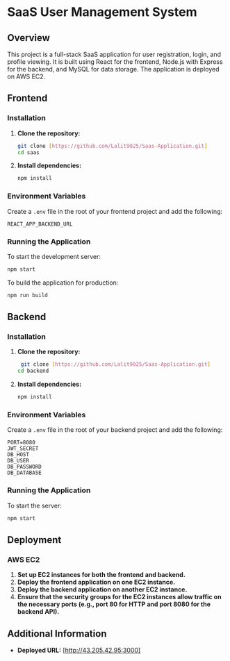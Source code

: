 # SaaS User Management System

## Overview

This project is a full-stack SaaS application for user registration, login, and profile viewing. It is built using React for the frontend, Node.js with Express for the backend, and MySQL for data storage. The application is deployed on AWS EC2.

## Frontend

### Installation

1. **Clone the repository:**

   ```bash
   git clone [https://github.com/Lalit9025/Saas-Application.git]
   cd saas
   ```

2. **Install dependencies:**

   ```bash
   npm install
   ```

### Environment Variables

Create a `.env` file in the root of your frontend project and add the following:

```
REACT_APP_BACKEND_URL
```

### Running the Application

To start the development server:

```bash
npm start
```

To build the application for production:

```bash
npm run build
```
## Backend

### Installation

1. **Clone the repository:**

   ```bash
    git clone [https://github.com/Lalit9025/Saas-Application.git]
   cd backend
   ```

2. **Install dependencies:**

   ```bash
   npm install
   ```

### Environment Variables

Create a `.env` file in the root of your backend project and add the following:

```
PORT=8080
JWT_SECRET
DB_HOST
DB_USER
DB_PASSWORD
DB_DATABASE
```

### Running the Application

To start the server:

```bash
npm start
```
## Deployment

### AWS EC2

1. **Set up EC2 instances for both the frontend and backend.**
2. **Deploy the frontend application on one EC2 instance.**
3. **Deploy the backend application on another EC2 instance.**
4. **Ensure that the security groups for the EC2 instances allow traffic on the necessary ports (e.g., port 80 for HTTP and port 8080 for the backend API).**

## Additional Information

- **Deployed URL:** [http://43.205.42.95:3000]


